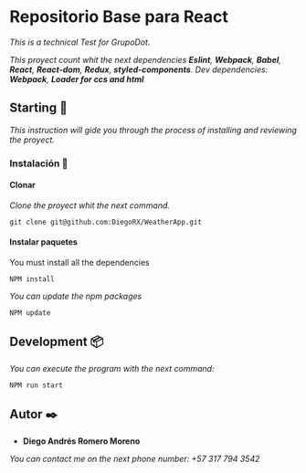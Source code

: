 # Repositorio Base para React
_This is a technical Test for GrupoDot._

_This proyect count whit the next dependencies **Eslint**, **Webpack**, **Babel**, **React**, **React-dom**, **Redux**, **styled-components**. Dev dependencies: **Webpack**, **Loader for ccs and html**_

## Starting 🚀
_This instruction will gide you through the process of installing and reviewing the proyect._

### Instalación 🔧

#### Clonar
_Clone the proyect whit the next command._

```
git clone git@github.com:DiegoRX/WeatherApp.git
```

#### Instalar paquetes

You must install all the dependencies

```
NPM install
```

_You can update the npm packages_
```
NPM update
```

## Development 📦

_You can execute the program with the next command:_

```
NPM run start
```

## Autor ✒️

* **Diego Andrés Romero Moreno** 

_You can contact me on the next phone number: +57 317 794 3542_

